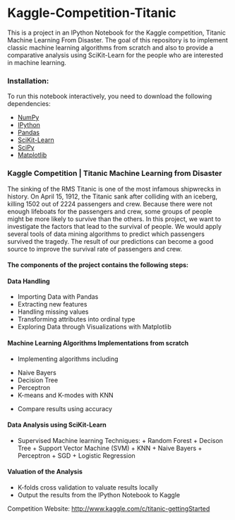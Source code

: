 # Kaggle-Competition-Titanic

This is a project in an IPython Notebook for the Kaggle competition, Titanic Machine Learning From Disaster. The goal of this repository is to implement classic machine learning algorithms from scratch and also to provide a comparative analysis using SciKit-Learn for the people who are interested in machine learning.

###   Installation:

To run this notebook interactively, you need to download the following dependencies:
* [NumPy](http://www.numpy.org/)
* [IPython](http://ipython.org/)
* [Pandas](http://pandas.pydata.org/)
* [SciKit-Learn](http://scikit-learn.org/stable/)
* [SciPy](http://www.scipy.org/)
* [Matplotlib](http://matplotlib.org/)


###   Kaggle Competition | Titanic Machine Learning from Disaster

The sinking of the RMS Titanic is one of the most infamous shipwrecks in history.  On April 15, 1912, the Titanic sank after colliding with an iceberg, killing 1502 out of 2224 passengers and crew. Because there were not enough lifeboats for the passengers and crew, some groups of people might be more likely to survive than the others. In this project, we want to investigate the factors that lead to the survival of people. We would apply several tools of data mining algorithms to predict which passengers survived the tragedy. The result of our predictions can become a good source to improve the survival rate of passengers and crew.

####  The components of the project contains the following steps:
####  Data Handling
*   Importing Data with Pandas
*   Extracting new features
*   Handling missing values 
*   Transforming attributes into ordinal type
*   Exploring Data through Visualizations with Matplotlib

####  Machine Learning Algorithms Implementations from scratch
*   Implementing algorithms including 
   +    Naive Bayers
   +    Decision Tree
   +    Perceptron
   +    K-means and K-modes with KNN 
*   Compare results using accuracy

####  Data Analysis using SciKit-Learn
*    Supervised Machine learning Techniques:
    +   Random Forest 
    +   Decison Tree
    +   Support Vector Machine (SVM)
    +   KNN
    +   Naive Bayers
    +   Perceptron
    +   SGD
    +   Logistic Regression

####  Valuation of the Analysis
*   K-folds cross validation to valuate results locally
*   Output the results from the IPython Notebook to Kaggle

Competition Website: http://www.kaggle.com/c/titanic-gettingStarted
